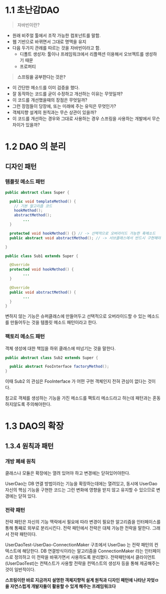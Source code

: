 # 1.1 초난감DAO

> 자바빈이란?

- 원래 비주얼 툴에서 조작 가능한 컴포넌트를 말함.
- 웹 기반으로 바뀌면서 그대로 명맥을 유지
- 다음 두가지 관례를 따르는 것을 자바빈이라고 함.
  - 디폴트 생성자: 툴이나 프레임워크에서 리플렉션 이용해서 오브젝트를 생성하기 때문
  - 프로퍼티

> **스프링을 공부한다는 것은?**

- 이 간단한 메소드를 이미 검증을 했다.
- 잘 동작하는 코드를 굳이 수정하고 개선하는 이유는 무엇일까?
- 이 코드를 개선했을때의 장점은 무엇일까?
- 그런 장점들이 당장에, 또는 미래에 주는 유익은 무엇인가?
- 객체지향 설계의 원칙과는 무슨 상관이 있을까?
- 이 코드를 개선하는 경우와 그대로 사용하는 경우 스프링을 사용하는 개발에서 무슨 차이가 있을까?

# 1.2 DAO 의 분리

## 디자인 패턴

### 템플릿 메소드 패턴

```java
public abstract class Super {

  public void templateMethod() {
    // 기본 알고리즘 코드
    hookMethod();
    abstractMethod();
		...
  }

  protected void hookMethod() {} // -> 선택적으로 오버라이드 가능한 훅메소드
  public abstract void abstractMethod(); // -> 서브클래스에서 반드시 구현해야하는 추상메소드

}

public class Sub1 extends Super {

  @Override
  protected void hookMethod() {
		...
  }

  @Override
  public void abstractMethod() {
		...
  }
}
```
변하지 않는 기능은 슈퍼클래스에 만들어두고 선택적으로 오버라이드할 수 있는 메소드를 만들어두는 것을 템플릿 메소드 패턴이라고 한다.

### 팩토리 메소드 패턴

객체 생성에 대한 책임을 하위 클래스에 떠넘기는 것을 말한다.
```java
public abstract class Sub2 extends Super {

  public abstract FooInterface factoryMethod();
}
```
이때 Sub2 의 관심은 FooInterface 가 어떤 구현 객체인지 전혀 관심이 없다는 것이다.

참고로 객체를 생성하는 기능을 가진 메소드를 팩토리 메소드라고 하는데 패턴과는 혼동하지않도록 주의해야한다.

# 1.3 DAO의 확장

## 1.3.4 원칙과 패턴

### 개방 폐쇄 원칙

클래스나 모듈은 확장에는 열려 있어야 하고 변경에는 닫혀있어야한다.

UserDao는 DB 연결 방법이라는 기능을 확장하는데에는 열려있고, 동시에 UserDao 자신의 핵심 기능을 구현한 코드는 그런 변화에 영향을 받지 않고 유지할 수 있으므로 변경에는 닫혀 있다.

### 전략 패턴

전략 패턴은 자신의 기능 맥락에서 필요에 따라 변경이 필요한 알고리즘을 인터페이스를 통해 통째로 외부로 분리시킨다. 전략 패턴에서 전략은 대체 가능한 전략을 말한다. 그래서 전략 패턴이다.

UserDaoTest-UserDao-ConnectionMaker 구조에서 UserDao 는 전략 패턴의 컨텍스트에 해당한다. DB 연결방식이라는 알고리즘을 ConnectionMaker 라는 인터페이스로 정의하고 이 전략을 바꿔가면서 사용하도록 분리했다. 전략패턴에서 클라이언트(UserDaoTest)는 컨텍스트가 사용할 전략을 컨텍스트의 생성자 등을 통해 제공해주는 것이 일반적이다.

**스프링이란 바로 지금까지 설명한 객체지향적 설계 원칙과 디자인 패턴에 나타난 자엊ㅁ을 자연스럽게 개발자들이 활용할 수 있게 해주는 프레임워크다**
